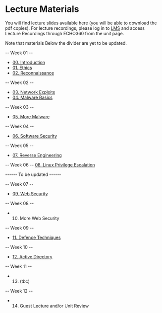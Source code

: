 # Lecture Materials

You will find lecture slides available here (you will be able to download the pdf copies). For lecture recordings, please log in to [LMS](https://lms.uwa.edu.au/) and access Lecture Recordings through ECHO360 from the unit page.

Note that materials Below the divider are yet to be updated.

-- Week 01 --
* [00. Introduction](https://github.com/uwacyber/cits3006/raw/2023S2/cits3006-lectures/00.Introduction.pdf)
* [01. Ethics](https://github.com/uwacyber/cits3006/raw/2023S2/cits3006-lectures/01.Ethics.pdf)
* [02. Reconnaissance](https://github.com/uwacyber/cits3006/raw/2023S2/cits3006-lectures/02.Reconnaissance_vertical.pdf)

-- Week 02 --
* [03. Network Exploits](https://github.com/uwacyber/cits3006/raw/2023S2/cits3006-lectures/03.Network_Exploits_vertical.pdf)
* [04. Malware Basics](https://github.com/uwacyber/cits3006/raw/2023S2/cits3006-lectures/04.Malware_Basics_vertical.pdf)

-- Week 03 --
* [05. More Malware](https://github.com/uwacyber/cits3006/raw/2023S2/cits3006-lectures/05.More_malware_vertical.pdf)

-- Week 04 --
* [06. Software Security](https://github.com/uwacyber/cits3006/raw/2023S2/cits3006-lectures/06.Software_security_vertical.pdf)

-- Week 05 --
* [07. Reverse Engineering](https://github.com/uwacyber/cits3006/raw/2023S2/cits3006-lectures/07.Reverse_engineering_vertical.pdf)


-- Week 06 --
[08. Linux Privilege Escalation](https://github.com/uwacyber/cits3006/raw/2023S2/cits3006-lectures/08.Local_Privilege_Escalation_Linux.pdf)
<!-- * [08. Privilege Escalation](https://github.com/uwacyber/cits3006/raw/2023S2/cits3006-lectures/08.Privilege\_Escalation.pdf) -->


------ To be updated ------


-- Week 07 --
* [09. Web Security](https://github.com/uwacyber/cits3006/raw/2023S2/cits3006-lectures/09.Web\_Security.pdf)

-- Week 08 --
* 10. More Web Security

-- Week 09 --
* [11. Defence Techniques](https://github.com/uwacyber/cits3006/raw/2023S2/cits3006-lectures/0B.Defence\_Techniques.pdf)

-- Week 10 --
* [12. Active Directory](https://github.com/uwacyber/cits3006/raw/2023S2/cits3006-lectures/0C.Active\_Directory.pdf)

-- Week 11 --
* 13. (tbc)
<!-- Command and Control -->

-- Week 12 --
* 14. Guest Lecture and/or Unit Review
